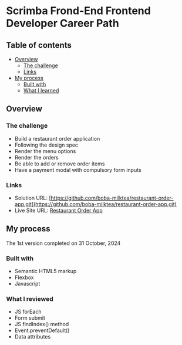# Scrimba Frond-End Frontend Developer Career Path

## Table of contents

- [Overview](#overview)
  - [The challenge](#the-challenge)
  - [Links](#links)
- [My process](#my-process)
  - [Built with](#built-with)
  - [What I learned](#what-i-learned)


## Overview

### The challenge

- Build a restaurant order application
- Following the design spec
- Render the menu options
- Render the orders
- Be able to add or remove order items
- Have a payment modal with compulsory form inputs


### Links

- Solution URL: [https://github.com/boba-milktea/restaurant-order-app.git](https://github.com/boba-milktea/restaurant-order-app.git)
- Live Site URL: [Restaurant Order App]([https://boba-milktea.github.io/Interactive-rating/](https://restaurant-order-app-boba.netlify.app))

## My process

The 1st version completed on 31 October, 2024


### Built with

- Semantic HTML5 markup
- Flexbox
- Javascript

### What I reviewed

- JS forEach 
- Form submit
- JS findIndex() method
- Event.preventDefault()
- Data attributes 
 
 
